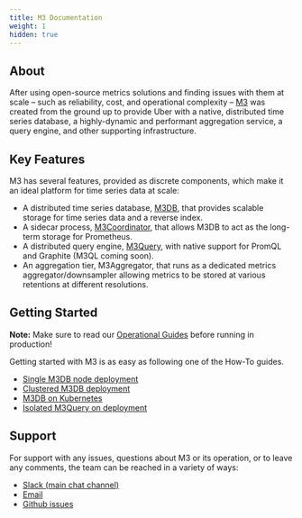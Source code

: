 ```yaml
---
title: M3 Documentation
weight: 1
hidden: true
---
```



## About

After using open-source metrics solutions and finding issues with them at scale – such as reliability, cost, and
operational complexity – [M3](https://github.com/m3db/m3) was created from the ground up to provide Uber with a
native, distributed time series database, a highly-dynamic and performant aggregation service, a query engine, and
other supporting infrastructure.

## Key Features

M3 has several features, provided as discrete components, which make it an ideal platform for time series data at scale:

-   A distributed time series database, [M3DB](/v1.0/docs/m3db/), that provides scalable storage for time series data and a reverse index.
-   A sidecar process, [M3Coordinator](/v1.0/docs/integrations/prometheus), that allows M3DB to act as the long-term storage for Prometheus.
-   A distributed query engine, [M3Query](/v1.0/docs/m3query), with native support for PromQL and Graphite (M3QL coming soon).
    <!-- Add M3Aggregator link -->
-   An aggregation tier, M3Aggregator, that runs as a dedicated metrics aggregator/downsampler allowing metrics to be stored at various retentions at different resolutions.

## Getting Started

**Note:** Make sure to read our [Operational Guides](/v1.0/docs/operational_guide) before running in production!

Getting started with M3 is as easy as following one of the How-To guides.

-   [Single M3DB node deployment](/v1.0/docs/quickstart)
-   [Clustered M3DB deployment](/v1.0/docs/cluster)
-   [M3DB on Kubernetes](/v1.0/docs/operator)
-   [Isolated M3Query on deployment](/v1.0/docs/how_to/query)

## Support

For support with any issues, questions about M3 or its operation, or to leave any comments, the team can be
reached in a variety of ways:

-   [Slack (main chat channel)](http://bit.ly/m3slack)
-   [Email](https://groups.google.com/forum/#!forum/m3db)
-   [Github issues](https://github.com/m3db/m3/issues)
